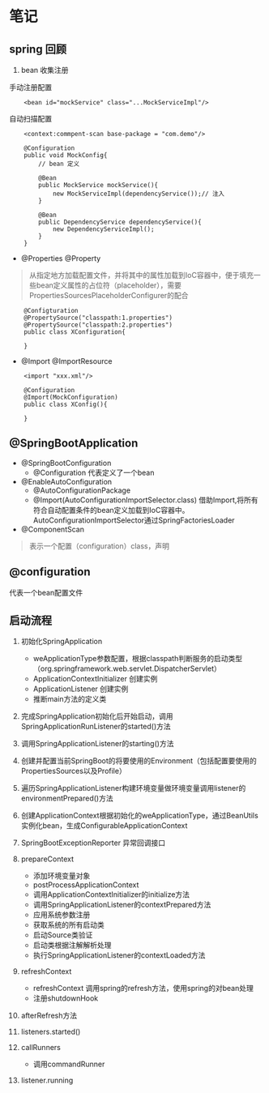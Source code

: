 
# 笔记

## spring 回顾

1. bean 收集注册

手动注册配置
````
    <bean id="mockService" class="...MockServiceImpl"/>
````
自动扫描配置
````    
    <context:commpent-scan base-package = "com.demo"/>
````

````
    @Configuration
    public void MockConfig{
        // bean 定义
        
        @Bean
        public MockService mockService(){
            new MockServiceImpl(dependencyService());// 注入
        }
        
        @Bean
        public DependencyService dependencyService(){
            new DependencyServiceImpl();
        }
    }
````

* @Properties @Property

> 从指定地方加载配置文件，并将其中的属性加载到IoC容器中，便于填充一些bean定义属性的占位符（placeholder），需要PropertiesSourcesPlaceholderConfigurer的配合
````
    @Configturation
    @PropertySource("classpath:1.properties")
    @PropertySource("classpath:2.properties")
    public class XConfiguration{
        
    }
````

* @Import @ImportResource

````
    <import "xxx.xml"/>
    
    @Configuration
    @Import(MockConfiguration)
    public class XConfig(){
        
    }
````
## @SpringBootApplication

* @SpringBootConfiguration
    * @Configuration 代表定义了一个bean
* @EnableAutoConfiguration
    * @AutoConfigurationPackage
    * @Import(AutoConfigurationImportSelector.class)
    借助Import,将所有符合自动配置条件的bean定义加载到IoC容器中。
    AutoConfigurationImportSelector通过SpringFactoriesLoader
* @ComponentScan

> 表示一个配置（configuration）class，声明



## @configuration
代表一个bean配置文件

## 启动流程

1. 初始化SpringApplication
   - weApplicationType参数配置，根据classpath判断服务的启动类型（org.springframework.web.servlet.DispatcherServlet）
   - ApplicationContextInitializer 创建实例
   - ApplicationListener 创建实例
   - 推断main方法的定义类
   
2. 完成SpringApplication初始化后开始启动，调用SpringApplicationRunListener的started()方法
     
3. 调用SpringApplicationListener的starting()方法

4. 创建并配置当前SpringBoot的将要使用的Environment（包括配置要使用的PropertiesSources以及Profile）

5. 遍历SpringApplicationListener构建环境变量做环境变量调用listener的environmentPrepared()方法

6. 创建ApplicationContext根据初始化的weApplicationType，通过BeanUtils实例化bean，生成ConfigurableApplicationContext

7. SpringBootExceptionReporter 异常回调接口

8. prepareContext 
    - 添加环境变量对象
    - postProcessApplicationContext
    - 调用ApplicationContextInitializer的initialize方法
    - 调用SpringApplicationListener的contextPrepared方法
    - 应用系统参数注册
    - 获取系统的所有启动类
    - 启动Source类验证
    - 启动类根据注解解析处理
    - 执行SpringApplicationListener的contextLoaded方法
9. refreshContext 
    - refreshContext 调用spring的refresh方法，使用spring的对bean处理
    - 注册shutdownHook
    
10. afterRefresh方法

11. listeners.started()

12. callRunners
    - 调用commandRunner
    
13. listener.running        
